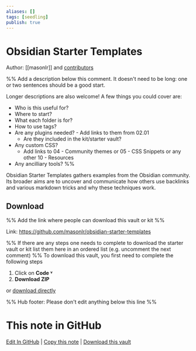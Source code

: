 ```yaml
---
aliases: []
tags: [seedling]
publish: true
---
```


# Obsidian Starter Templates

Author: [[masonlr]] and [contributors](https://github.com/masonlr/obsidian-starter-templates/graphs/contributors)

%% Add a description below this comment. It doesn't need to be long: one or two sentences should be a good start.

Longer descriptions are also welcome! A few things you could cover are:

- Who is this useful for?
- Where to start?
- What each folder is for?
- How to use tags?
- Are any plugins needed? - Add links to them from 02.01
  - Are they included in the kit/starter vault?
- Any custom CSS?
  - Add links to 04 - Community themes or 05 - CSS Snippets or any other 10 - Resources
- Any ancilliary tools?
  %%

Obsidian Starter Templates gathers examples from the Obsidian community. Its broader aims are to uncover and communicate how others use backlinks and various markdown tricks and why these techniques work.

## Download

%% Add the link where people can download this vault or kit %%

Link: https://github.com/masonlr/obsidian-starter-templates

%% If there are any steps one needs to complete to download the starter vault or kit list them here in an ordered list (e.g. uncomment the next comment)
%%
To download this vault, you first need to complete the following steps

1. Click on **Code ˅**
2. **Download ZIP**

or [download directly](https://github.com/masonlr/obsidian-starter-templates/archive/refs/heads/master.zip)

%% Hub footer: Please don't edit anything below this line %%

# This note in GitHub

<span class="git-footer">[Edit In GitHub](https://github.dev/obsidian-community/obsidian-hub/blob/main/03%20-%20Showcases%20%26%20Templates/Vaults/Obsidian%20Starter%20Templates.md "git-hub-edit-note") | [Copy this note](https://raw.githubusercontent.com/obsidian-community/obsidian-hub/main/03%20-%20Showcases%20%26%20Templates/Vaults/Obsidian%20Starter%20Templates.md "git-hub-copy-note") | [Download this vault](https://github.com/obsidian-community/obsidian-hub/archive/refs/heads/main.zip "git-hub-download-vault") </span>
